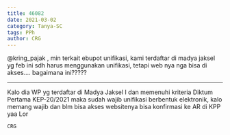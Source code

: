 ```yaml
---
title: 46082
date: 2021-03-02
category: Tanya-SC
tags: PPh
author: CRG
---
```


@kring_pajak , min terkait ebupot unifikasi, kami terdaftar di madya jaksel yg feb ini sdh harus menggunakan unifikasi, tetapi web nya nga bisa di akses.... bagaimana ini?????

---

Kalo dia WP yg terdaftar di Madya Jaksel I dan memenuhi kriteria Diktum Pertama KEP-20/2021 maka sudah wajib unifikasi berbentuk elektronik, kalo memang wajib dan blm bisa akses websitenya bisa konfirmasi ke AR di KPP yaa Lor

`CRG`
